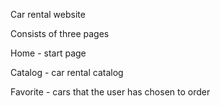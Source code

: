 Car rental website

Consists of three pages

Home - start page

Catalog - car rental catalog

Favorite - cars that the user has chosen to order
